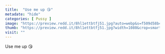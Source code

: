 ```yaml
---
title:  "Use me up 😘"
metadate: "hide"
categories: [ Pussy ]
image: "https://preview.redd.it/8hl1ettbtfj51.jpg?auto=webp&s=f509d58b4a21a7fa0e0496f8e0079c1ffa775dbe"
thumb: "https://preview.redd.it/8hl1ettbtfj51.jpg?width=1080&crop=smart&auto=webp&s=95cdc53f44204f0dd093fced329a4264a934ec2b"
visit: ""
---
```

Use me up 😘
